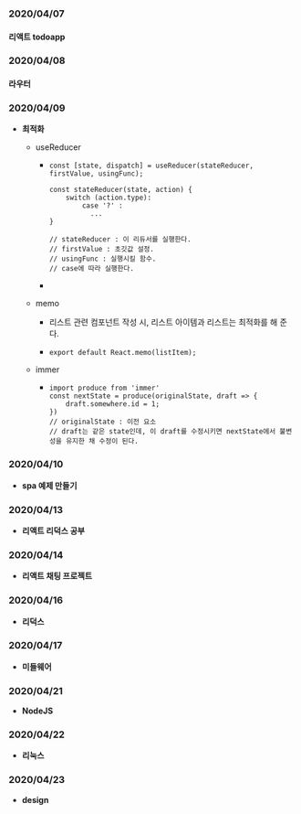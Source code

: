 ### 2020/04/07

#### 리액트 todoapp



### 2020/04/08

#### 라우터



### 2020/04/09

* **최적화**

  * useReducer

    * ```react
      const [state, dispatch] = useReducer(stateReducer, firstValue, usingFunc);
      
      const stateReducer(state, action) {
          switch (action.type):
              case '?' : 
      	        ...
      }
          
      // stateReducer : 이 리듀서를 실행한다.
      // firstValue : 초깃값 설정.
      // usingFunc : 실행시킬 함수.
      // case에 따라 실행한다.
      ```

    * 

  * memo

    * 리스트 관련 컴포넌트 작성 시, 리스트 아이템과 리스트는 최적화를 해 준다.

    * ```react
      export default React.memo(listItem);
      ```

  * immer

    * ```react
      import produce from 'immer'
      const nextState = produce(originalState, draft => {
          draft.somewhere.id = 1;
      })
      // originalState : 이전 요소
      // draft는 같은 state인데, 이 draft를 수정시키면 nextState에서 불변성을 유지한 채 수정이 된다.
      ```



### 2020/04/10 

* **spa 예제 만들기**



### 2020/04/13

* **리액트 리덕스 공부**



### 2020/04/14

* **리액트 채팅 프로젝트**



### 2020/04/16

* **리덕스**



### 2020/04/17

* **미들웨어**

### 2020/04/21

* **NodeJS**



### 2020/04/22

* **리눅스**



### 2020/04/23

* **design**